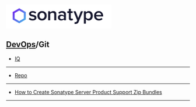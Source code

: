 [![Nexus](./resource/nexus.png)](https://www.sonatype.com/)
## [DevOps]/Git


- [IQ](./IQ/iq.md)
---
- [Repo](./Repo/repo.md)


---
- [How to Create Sonatype Server Product Support Zip Bundles](https://support.sonatype.com/hc/en-us/articles/223243768)

------
[DevOps]: <../../README.md>

